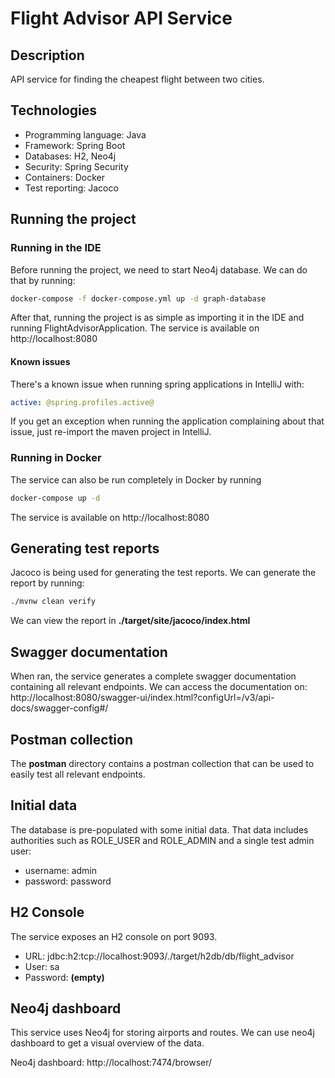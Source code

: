 # Flight Advisor API Service

## Description

API service for finding the cheapest flight between two cities.

## Technologies

- Programming language: Java
- Framework: Spring Boot
- Databases: H2, Neo4j
- Security: Spring Security
- Containers: Docker
- Test reporting: Jacoco

## Running the project

### Running in the IDE
Before running the project, we need to start Neo4j database.
We can do that by running:
```bash
docker-compose -f docker-compose.yml up -d graph-database
```
After that, running the project is as simple as importing it in the IDE and running FlightAdvisorApplication.
The service is available on http://localhost:8080

#### Known issues
There's a known issue when running spring applications in IntelliJ with:
```yaml
active: @spring.profiles.active@
```
If you get an exception when running the application complaining about that issue, just re-import the maven project in IntelliJ.


### Running in Docker
The service can also be run completely in Docker by running
```bash
docker-compose up -d
```
The service is available on http://localhost:8080

## Generating test reports
Jacoco is being used for generating the test reports. 
We can generate the report by running:
```bash
./mvnw clean verify
``` 
We can view the report in  **./target/site/jacoco/index.html**

## Swagger documentation
When ran, the service generates a complete swagger documentation containing all relevant endpoints.
We can access the documentation on:
http://localhost:8080/swagger-ui/index.html?configUrl=/v3/api-docs/swagger-config#/

## Postman collection
The **postman** directory contains a postman collection that can be used to easily test all relevant endpoints.

## Initial data
The database is pre-populated with some initial data. That data includes authorities
such as ROLE_USER and ROLE_ADMIN and a single test admin user:

- username: admin
- password: password 

## H2 Console

The service exposes an H2 console on port 9093.
- URL: jdbc:h2:tcp://localhost:9093/./target/h2db/db/flight_advisor
- User: sa
- Password: **(empty)**

## Neo4j dashboard

This service uses Neo4j for storing airports and routes. We can use neo4j dashboard
to get a visual overview of the data.

Neo4j dashboard: http://localhost:7474/browser/
